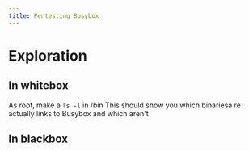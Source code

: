 ```yaml
---
title: Pentesting Busybox
---
```


# Exploration
## In whitebox
As root, make a ```ls -l``` in /bin
This should show you which binariesa re actually links to Busybox and which aren't

## In blackbox
